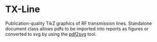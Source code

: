# TX-Line

Publication-quality TikZ graphics of RF transmission lines. Standalone document class allows pdfs to be imported into reports as figures or converted to svg by using the [pdf2svg](https://github.com/dawbarton/pdf2svg) tool.
